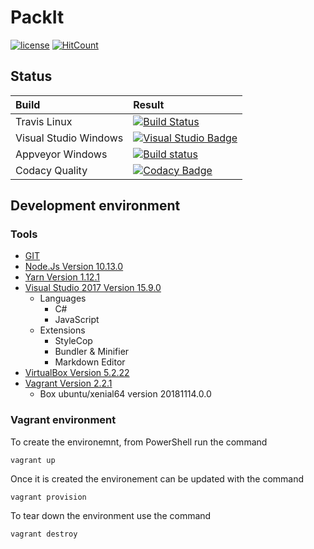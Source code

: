 ﻿# PackIt

[![license](https://img.shields.io/github/license/mashape/apistatus.svg)](./LICENSE)
[![HitCount](http://hits.dwyl.io/SimplyCodeUK/packer-strategy.svg)](http://hits.dwyl.io/SimplyCodeUK/packer-strategy)

## Status

| Build                 | Result |
| :-------------------- | :----- |
| Travis Linux          | [![Build Status](https://travis-ci.org/SimplyCodeUK/packer-strategy.png)](https://travis-ci.org/SimplyCodeUK/packer-strategy) |
| Visual Studio Windows | [![Visual Studio Badge](https://simplycodeuk.visualstudio.com/_apis/public/build/definitions/e0e00fa3-b395-4320-937a-56af7d655cc5/1/badge)](https://simplycodeuk.visualstudio.com/packer-strategy/_build/index?context=mine&path=%5C&definitionId=1&_a=completed) |
| Appveyor Windows      | [![Build status](https://ci.appveyor.com/api/projects/status/jnv1j6y779o0r3ox?svg=true)](https://ci.appveyor.com/project/louisnayegon/packer-strategy) |
| Codacy Quality        | [![Codacy Badge](https://api.codacy.com/project/badge/Grade/d7a5a9f269a744d38dcda165f328517a)](https://www.codacy.com/app/SimplyCodeUK/packer-strategy?utm_source=github.com&amp;utm_medium=referral&amp;utm_content=SimplyCodeUK/packer-strategy&amp;utm_campaign=Badge_Grade) |

## Development environment

### Tools

- [GIT](https://git-scm.com/)
- [Node.Js Version 10.13.0](https://nodejs.org/)
- [Yarn Version 1.12.1](https://yarnpkg.com)
- [Visual Studio 2017 Version 15.9.0](https://www.visualstudio.com/)
  - Languages
    - C#
    - JavaScript
  - Extensions
    - StyleCop
    - Bundler & Minifier
    - Markdown Editor
- [VirtualBox Version 5.2.22](https://www.virtualbox.org/)
- [Vagrant Version 2.2.1](https://www.vagrantup.com/)
  - Box ubuntu/xenial64 version 20181114.0.0

### Vagrant environment

To create the environemnt, from PowerShell run the command
```
vagrant up
```

Once it is created the environement can be updated with the command
```
vagrant provision
```

To tear down the environment use the command
```
vagrant destroy
```
